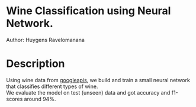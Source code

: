 # Wine Classification using Neural Network.
Author: Huygens Ravelomanana
# Description
Using wine data from [googleapis](https://storage.googleapis.com/nicksdemobucket/wines.csv), we build and train a small neural network that classifies different types of wine.<br>
We evaluate the model on test (unseen) data and got accuracy and f1-scores around 94%.
